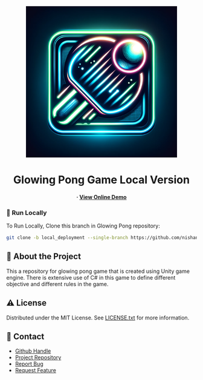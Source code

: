 <div align='center'>

<img src=logo.png alt="logo" width=400 height=400 />

<h1>Glowing Pong Game Local Version</h1>

<h4> <span> · </span> <a href=https://nishantjoshi-007.github.io/Glowing_Pong_Game/>View Online Demo</a>

</div>


### :running: Run Locally
To Run Locally, Clone this branch in Glowing Pong repository:
```bash
git clone -b local_deployment --single-branch https://github.com/nishantjoshi-007/Glowing_Pong_Game.git
```

## :star2: About the Project
<p>This a repository for glowing pong game that is created using Unity game engine. There is extensive use of C# in this game to define different objective and different rules in the game.</p>

## :warning: License
Distributed under the MIT License. See <a href=LICENSE>LICENSE.txt</a> for more information.

## :handshake: Contact
- <a href=https://github.com/nishantjoshi-007>Github Handle</a>
- <a href=https://github.com/nishantjoshi-007/Glowing_Pong_Game.git>Project Repository</a>
- <a href="https://github.com/nishantjoshi-007/Glowing_Pong_Game/issues"> Report Bug </a>
- <a href="https://github.com/nishantjoshi-007/Glowing_Pong_Game/issues"> Request Feature </a> 
